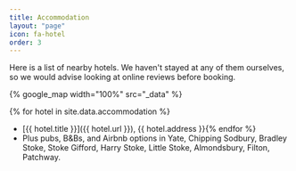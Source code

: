 ```yaml
---
title: Accommodation
layout: "page"
icon: fa-hotel
order: 3
---
```


Here is a list of nearby hotels. We haven't stayed at any of them ourselves, so we would advise looking at online reviews before booking.

{% google_map width="100%" src="_data" %}  

{% for hotel in site.data.accommodation %}
* [{{ hotel.title }}]({{ hotel.url }}), {{ hotel.address }}{% endfor %}
* Plus pubs, B&Bs, and Airbnb options in Yate, Chipping Sodbury, Bradley Stoke, Stoke Gifford, Harry Stoke, Little Stoke, Almondsbury, Filton, Patchway.
